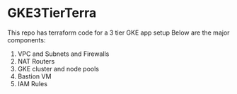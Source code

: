 # GKE3TierTerra
This repo has terraform code for a 3 tier GKE app setup
Below are the major components:
1. VPC and Subnets and Firewalls
2. NAT Routers
3. GKE cluster and node pools
4. Bastion VM
5. IAM Rules
